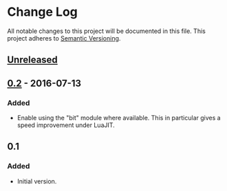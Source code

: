 # Change Log
All notable changes to this project will be documented in this file.
This project adheres to [Semantic Versioning](http://semver.org/).

## [Unreleased]

## [0.2] - 2016-07-13
### Added
- Enable using the "bit" module where available. This in particular gives
  a speed improvement under LuaJIT.

## 0.1
### Added
- Initial version.

[Unreleased]: https://github.com/aperezdc/lua-wcwidth/compare/v0.2...HEAD
[0.2]: https://github.com/aperezdc/lua-wcwidth/compare/v0.1...v0.1
